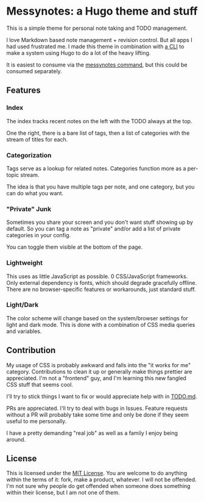 # Messynotes: a Hugo theme and stuff

This is a simple theme for personal note taking and TODO management.

I love Markdown based note management + revision control.  But all apps I had
used frustrated me.  I made this theme in combination with [a
CLI](https://github.com/mmessmore/messynotes) to make a system using Hugo to do
a lot of the heavy lifting.

It is easiest to consume via the [messynotes
command](https://github.com/mmessmore/messynotes), but this could be consumed
separately.

## Features

### Index

The index tracks recent notes on the left with the TODO always at the top.

One the right, there is a bare list of tags, then a list of categories with the
stream of titles for each.

### Categorization

Tags serve as a lookup for related notes.
Categories function more as a per-topic stream.

The idea is that you have multiple tags per note, and one category, but you can
do what you want.

### "Private" Junk

Sometimes you share your screen and you don't want stuff showing up by default.
So you can tag a note as "private" and/or add a list of private categories in
your config.

You can toggle them visible at the bottom of the page.

### Lightweight

This uses as little JavaScript as possible.  0 CSS/JavaScript frameworks.  Only
external dependency is fonts, which should degrade gracefully offline.  There
are no browser-specific features or workarounds, just standard stuff.

### Light/Dark

The color scheme will change based on the system/browser settings for light and
dark mode.  This is done with a combination of CSS media queries and variables.

## Contribution

My usage of CSS is probably awkward and falls into the "it works for me"
category.  Contributions to clean it up or generally make things prettier are
appreciated.  I'm not a "frontend" guy, and I'm learning this new fangled CSS
stuff that seems cool.

I'll try to stick things I want to fix or would appreciate help with in
[TODO.md](./TODO.md).

PRs are appreciated.  I'll try to deal with bugs in Issues.  Feature requests
without a PR will probably take some time and only be done if they seem useful
to me personally.

I have a pretty demanding "real job" as well as a family I enjoy being around.

## License

This is licensed under the [MIT License](./LICENSE).  You are welcome to do
anything within the terms of it: fork, make a product, whatever.  I will not be
offended.  I'm not sure why people do get offended when someone does something
within their license, but I am not one of them.
